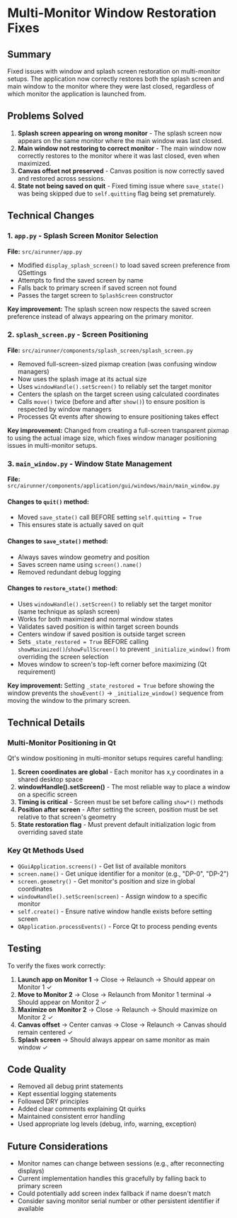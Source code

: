 # Multi-Monitor Window Restoration Fixes

## Summary
Fixed issues with window and splash screen restoration on multi-monitor setups. The application now correctly restores both the splash screen and main window to the monitor where they were last closed, regardless of which monitor the application is launched from.

## Problems Solved

1. **Splash screen appearing on wrong monitor** - The splash screen now appears on the same monitor where the main window was last closed.
2. **Main window not restoring to correct monitor** - The main window now correctly restores to the monitor where it was last closed, even when maximized.
3. **Canvas offset not preserved** - Canvas position is now correctly saved and restored across sessions.
4. **State not being saved on quit** - Fixed timing issue where `save_state()` was being skipped due to `self.quitting` flag being set prematurely.

## Technical Changes

### 1. `app.py` - Splash Screen Monitor Selection
**File:** `src/airunner/app.py`

- Modified `display_splash_screen()` to load saved screen preference from QSettings
- Attempts to find the saved screen by name
- Falls back to primary screen if saved screen not found
- Passes the target screen to `SplashScreen` constructor

**Key improvement:** The splash screen now respects the saved screen preference instead of always appearing on the primary monitor.

### 2. `splash_screen.py` - Screen Positioning
**File:** `src/airunner/components/splash_screen/splash_screen.py`

- Removed full-screen-sized pixmap creation (was confusing window managers)
- Now uses the splash image at its actual size
- Uses `windowHandle().setScreen()` to reliably set the target monitor
- Centers the splash on the target screen using calculated coordinates
- Calls `move()` twice (before and after `show()`) to ensure position is respected by window managers
- Processes Qt events after showing to ensure positioning takes effect

**Key improvement:** Changed from creating a full-screen transparent pixmap to using the actual image size, which fixes window manager positioning issues in multi-monitor setups.

### 3. `main_window.py` - Window State Management
**File:** `src/airunner/components/application/gui/windows/main/main_window.py`

#### Changes to `quit()` method:
- Moved `save_state()` call BEFORE setting `self.quitting = True`
- This ensures state is actually saved on quit

#### Changes to `save_state()` method:
- Always saves window geometry and position
- Saves screen name using `screen().name()`
- Removed redundant debug logging

#### Changes to `restore_state()` method:
- Uses `windowHandle().setScreen()` to reliably set the target monitor (same technique as splash screen)
- Works for both maximized and normal window states
- Validates saved position is within target screen bounds
- Centers window if saved position is outside target screen
- Sets `_state_restored = True` BEFORE calling `showMaximized()`/`showFullScreen()` to prevent `_initialize_window()` from overriding the screen selection
- Moves window to screen's top-left corner before maximizing (Qt requirement)

**Key improvement:** Setting `_state_restored = True` before showing the window prevents the `showEvent()` → `_initialize_window()` sequence from moving the window to the primary screen.

## Technical Details

### Multi-Monitor Positioning in Qt

Qt's window positioning in multi-monitor setups requires careful handling:

1. **Screen coordinates are global** - Each monitor has x,y coordinates in a shared desktop space
2. **windowHandle().setScreen()** - The most reliable way to place a window on a specific screen
3. **Timing is critical** - Screen must be set before calling `show*()` methods
4. **Position after screen** - After setting the screen, position must be set relative to that screen's geometry
5. **State restoration flag** - Must prevent default initialization logic from overriding saved state

### Key Qt Methods Used

- `QGuiApplication.screens()` - Get list of available monitors
- `screen.name()` - Get unique identifier for a monitor (e.g., "DP-0", "DP-2")
- `screen.geometry()` - Get monitor's position and size in global coordinates
- `windowHandle().setScreen(screen)` - Assign window to a specific monitor
- `self.create()` - Ensure native window handle exists before setting screen
- `QApplication.processEvents()` - Force Qt to process pending events

## Testing

To verify the fixes work correctly:

1. **Launch app on Monitor 1** → Close → Relaunch → Should appear on Monitor 1 ✓
2. **Move to Monitor 2** → Close → Relaunch from Monitor 1 terminal → Should appear on Monitor 2 ✓
3. **Maximize on Monitor 2** → Close → Relaunch → Should maximize on Monitor 2 ✓
4. **Canvas offset** → Center canvas → Close → Relaunch → Canvas should remain centered ✓
5. **Splash screen** → Should always appear on same monitor as main window ✓

## Code Quality

- Removed all debug print statements
- Kept essential logging statements
- Followed DRY principles
- Added clear comments explaining Qt quirks
- Maintained consistent error handling
- Used appropriate log levels (debug, info, warning, exception)

## Future Considerations

- Monitor names can change between sessions (e.g., after reconnecting displays)
- Current implementation handles this gracefully by falling back to primary screen
- Could potentially add screen index fallback if name doesn't match
- Consider saving monitor serial number or other persistent identifier if available
